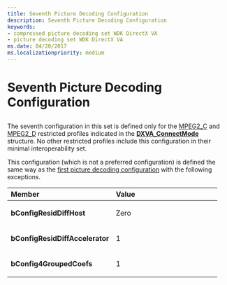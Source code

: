 ```yaml
---
title: Seventh Picture Decoding Configuration
description: Seventh Picture Decoding Configuration
keywords:
- compressed picture decoding set WDK DirectX VA
- picture decoding set WDK DirectX VA
ms.date: 04/20/2017
ms.localizationpriority: medium
---
```


# Seventh Picture Decoding Configuration


## <span id="ddk_seventh_picture_decoding_configuration_gg"></span><span id="DDK_SEVENTH_PICTURE_DECODING_CONFIGURATION_GG"></span>


The seventh configuration in this set is defined only for the [MPEG2\_C](mpeg2-c.md) and [MPEG2\_D](mpeg2-d.md) restricted profiles indicated in the [**DXVA\_ConnectMode**](/windows-hardware/drivers/ddi/dxva/ns-dxva-_dxva_connectmode) structure. No other restricted profiles include this configuration in their minimal interoperability set.

This configuration (which is not a preferred configuration) is defined the same way as the [first picture decoding configuration](first-picture-decoding-configuration.md) with the following exceptions.

<table>
<colgroup>
<col width="50%" />
<col width="50%" />
</colgroup>
<thead>
<tr class="header">
<th align="left">Member</th>
<th align="left">Value</th>
</tr>
</thead>
<tbody>
<tr class="odd">
<td align="left"><p><strong>bConfigResidDiffHost</strong></p></td>
<td align="left"><p>Zero</p></td>
</tr>
<tr class="even">
<td align="left"><p><strong>bConfigResidDiffAccelerator</strong></p></td>
<td align="left"><p>1</p></td>
</tr>
<tr class="odd">
<td align="left"><p><strong>bConfig4GroupedCoefs</strong></p></td>
<td align="left"><p>1</p></td>
</tr>
</tbody>
</table>

 

 

